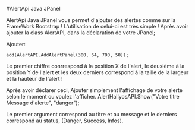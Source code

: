 #AlertApi Java JPanel

AlertApi Java JPanel vous permet d'ajouter des alertes comme sur la FrameWork Bootstrap !
L'utilisation de celui-ci est très simple !
Après avoir ajouter la class AlertAPI,
dans la déclaration de votre JPanel;

Ajouter: 

```
add(AlertAPI.AddAlertPanel(300, 64, 700, 50)); 
```

Le premier chiffre conrrespond à la position X de l'alert, le deuxième à la position Y de l'alert et les deux derniers correspond à la taille de la largeur et la hauteur de l'alert !

Après avoir déclarer ceci,
Ajouter simplement l'affichage de votre alerte selon le moment ou voulez l'afficher.
AlertHallyosAPI.Show("<html>Votre titre<br /> Message d'alerte</html>", "danger");

Le premier argument correspond au titre et au message et le derniers correspond au status, (Danger, Success, Infos).
